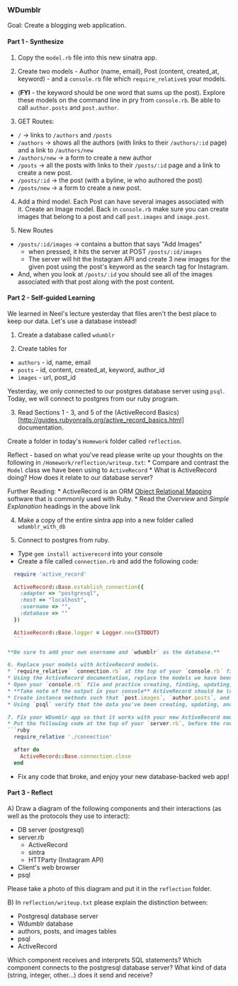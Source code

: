 ### WDumblr

Goal: Create a blogging web application.

#### Part 1 - Synthesize

1. Copy the `model.rb` file into this new sinatra app.

2. Create two models - Author (name, email), Post (content, created_at, keyword) - and a `console.rb` file which `require_relative`s your models.
  - (**FYI** - the keyword should be one word that sums up the post). Explore these models on the command line in pry from `console.rb`. Be able to call `author.posts` and `post.author`.

3. GET Routes:
  * `/` -> links to `/authors` and `/posts`
  * `/authors` -> shows all the authors (with links to their `/authors/:id` page) and a link to `/authors/new`
  * `/authors/new` -> a form to create a new author
  * `/posts` -> all the posts with links to their `/posts/:id` page and a link to create a new post.
  * `/posts/:id` -> the post (with a byline, ie who authored the post)
  * `/posts/new` -> a form to create a new post.

4. Add a third model. Each Post can have several images associated with it. Create an Image model. Back in `console.rb` make sure you can create images that belong to a post and call `post.images` and `image.post`.

5. New Routes
  * `/posts/:id/images` -> contains a button that says "Add Images"
    * when pressed, it hits the server at POST `/posts/:id/images`
    * The server will hit the Instagram API and create 3 new images for the given post using the post's keyword as the search tag for Instagram.
  * And, when you look at `/posts/:id` you should see all of the images associated with that post along with the post content.

#### Part 2 - Self-guided Learning

We learned in Neel's lecture yesterday that files aren't the best place to keep our data. Let's use a database instead!

1. Create a database called `wdumblr`

2. Create tables for
  * `authors` - id, name, email
  * `posts` - id, content, created_at, keyword, author_id
  * `images` - url, post_id

  Yesterday, we only connected to our postgres database server using `psql`. Today, we will connect to postgres from our ruby program.

3. Read Sections 1 - 3, and 5 of the (ActiveRecord Basics)[http://guides.rubyonrails.org/active_record_basics.html] documentation.

  Create a folder in today's `Homework` folder called `reflection`.

  Reflect - based on what you've read please write up your thoughts on the following in `/Homework/reflection/writeup.txt`:
    * Compare and contrast the `Model` class we have been using to `ActiveRecord`
    * What is ActiveRecord doing? How does it relate to our database server?
    
  Further Reading:
    * ActiveRecord is an ORM [Object Relational Mapping](http://en.wikipedia.org/wiki/Object-relational_mapping) software that is commonly used with Ruby.
    * Read the *Overview* and *Simple Explanation* headings in the above link

4. Make a copy of the entire sintra app into a new folder called `wdumblr_with_db`

5. Connect to postgres from ruby.
  - Type `gem install activerecord` into your console
  - Create a file called `connection.rb` and add the following code:
  ```ruby
    require 'active_record'

    ActiveRecord::Base.establish_connection({
      :adapter => "postgresql",
      :host => "localhost",
      :username => "",
      :database => ""
    })

    ActiveRecord::Base.logger = Logger.new(STDOUT)
    ```

  **Be sure to add your own username and `wdumblr` as the database.**

6. Replace your models with ActiveRecord models.
  * `require_relative` `connection.rb` at the top of your `console.rb` file
  * Using the ActiveRecord documentation, replace the models we have been using (which persist data to a file) with ActiveRecord models.
  * Open your `console.rb` file and practice creating, finding, updating, and deleting authors, posts, and images in pry
  * **Take note of the output in your console** ActiveRecord should be logging the SQL statements it is using to communicate with your database.
  * Create instance methods such that `post.images`, `author.posts`, and `post.author` works as before.
  * Using `psql` verify that the data you've been creating, updating, and deleting is reflected in your database.

7. Fix your WDumblr app so that it works with your new ActiveRecord models.
  * Put the following code at the top of your `server.rb`, before the routes but after your require statements. 
  ```ruby
    require_relative './connection'

    after do
      ActiveRecord::Base.connection.close
    end
  ```
  * Fix any code that broke, and enjoy your new database-backed web app!

#### Part 3 - Reflect

A) Draw a diagram of the following components and their interactions (as well as the protocols they use to interact):
  * DB server (postgresql)
  * server.rb
    * ActiveRecord
    * sintra
    * HTTParty (Instagram API)
  * Client's web browser
  * psql

Please take a photo of this diagram and put it in the `reflection` folder. 

B) In `reflection/writeup.txt` please explain the distinction between:
  * Postgresql database server
  * Wdumblr database
  * authors, posts, and images tables
  * psql
  * ActiveRecord

Which component receives and interprets SQL statements? Which component connects to the postgresql database server? What kind of data (string, integer, other...) does it send and receive?
